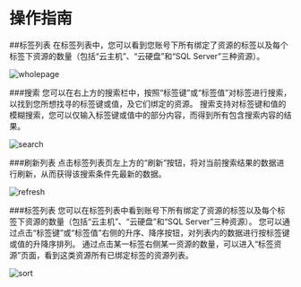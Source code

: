 ﻿# 操作指南

##标签列表
在标签列表中，您可以看到您账号下所有绑定了资源的标签以及每个标签下资源的数量（包括“云主机”、“云硬盘”和“SQL Server”三种资源）。

![wholepage](..\Image\Tag\Taglist\wholepage.png)

###搜索
您可以在右上方的搜索栏中，按照“标签键”或“标签值”对标签进行搜索，以找到您所想找寻的标签键或值，及它们绑定的资源。
搜索支持对标签键和值的模糊搜索，您可以仅输入标签键或值中的部分内容，而得到所有包含搜索内容的结果。

![search](..\Image\Tag\Taglist\search.png)

###刷新列表
点击标签列表页左上方的“刷新”按钮，将对当前搜索结果的数据进行刷新，从而获得该搜索条件先最新的数据。

![refresh](..\Image\Tag\Taglist\refresh.png)

###标签列表
您可以在标签列表中看到账号下所有绑定了资源的标签以及每个标签下资源的数量（包括“云主机”、“云硬盘”和“SQL Server”三种资源）。
您可以通过点击“标签键”或“标签值”右侧的升序、降序按钮，对列表内的数据进行按标签键或值的升降序排列。
通过点击某一标签右侧某一资源的数量，可以进入“标签资源”页面，看到这类资源所有已绑定标签的资源列表。

![sort](..\Image\Tag\Taglist\sort.png)